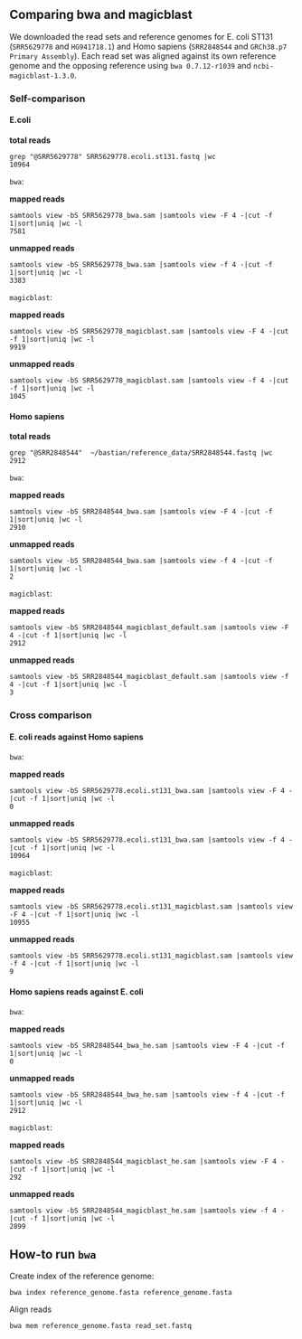 ## Comparing bwa and magicblast

We downloaded the read sets and reference genomes for E. coli ST131 (`SRR5629778` and `HG941718.1`) and Homo sapiens (`SRR2848544` and `GRCh38.p7 Primary Assembly`). Each read set was aligned against its own reference genome and the opposing reference using `bwa 0.7.12-r1039` and `ncbi-magicblast-1.3.0`.

### Self-comparison

#### E.coli

**total reads**
```
grep "@SRR5629778" SRR5629778.ecoli.st131.fastq |wc
10964
```

`bwa`:

**mapped reads**
```
samtools view -bS SRR5629778_bwa.sam |samtools view -F 4 -|cut -f 1|sort|uniq |wc -l
7581
```

**unmapped reads**
```
samtools view -bS SRR5629778_bwa.sam |samtools view -f 4 -|cut -f 1|sort|uniq |wc -l
3383
```

`magicblast`:

**mapped reads**
```
samtools view -bS SRR5629778_magicblast.sam |samtools view -F 4 -|cut -f 1|sort|uniq |wc -l
9919
```

**unmapped reads**
```
samtools view -bS SRR5629778_magicblast.sam |samtools view -f 4 -|cut -f 1|sort|uniq |wc -l
1045
```


#### Homo sapiens

**total reads**
```
grep "@SRR2848544"  ~/bastian/reference_data/SRR2848544.fastq |wc
2912
```
`bwa`:

**mapped reads**
```
samtools view -bS SRR2848544_bwa.sam |samtools view -F 4 -|cut -f 1|sort|uniq |wc -l
2910
```

**unmapped reads**
```
samtools view -bS SRR2848544_bwa.sam |samtools view -f 4 -|cut -f 1|sort|uniq |wc -l
2
```

`magicblast`:

**mapped reads**
```
samtools view -bS SRR2848544_magicblast_default.sam |samtools view -F 4 -|cut -f 1|sort|uniq |wc -l
2912
```

**unmapped reads**
```
samtools view -bS SRR2848544_magicblast_default.sam |samtools view -f 4 -|cut -f 1|sort|uniq |wc -l
3
```

### Cross comparison

#### E. coli reads against Homo sapiens
`bwa`:

**mapped reads**
```
samtools view -bS SRR5629778.ecoli.st131_bwa.sam |samtools view -F 4 -|cut -f 1|sort|uniq |wc -l
0
```

**unmapped reads**
```
samtools view -bS SRR5629778.ecoli.st131_bwa.sam |samtools view -f 4 -|cut -f 1|sort|uniq |wc -l
10964
```

`magicblast`:

**mapped reads**
```
samtools view -bS SRR5629778.ecoli.st131_magicblast.sam |samtools view -F 4 -|cut -f 1|sort|uniq |wc -l
10955
```

**unmapped reads**
```
samtools view -bS SRR5629778.ecoli.st131_magicblast.sam |samtools view -f 4 -|cut -f 1|sort|uniq |wc -l
9
```

#### Homo sapiens reads against E. coli

`bwa`:

**mapped reads**
```
samtools view -bS SRR2848544_bwa_he.sam |samtools view -F 4 -|cut -f 1|sort|uniq |wc -l
0
```

**unmapped reads**
```
samtools view -bS SRR2848544_bwa_he.sam |samtools view -f 4 -|cut -f 1|sort|uniq |wc -l
2912
```

`magicblast`:

**mapped reads**
```
samtools view -bS SRR2848544_magicblast_he.sam |samtools view -F 4 -|cut -f 1|sort|uniq |wc -l
292
```

**unmapped reads**
```
samtools view -bS SRR2848544_magicblast_he.sam |samtools view -f 4 -|cut -f 1|sort|uniq |wc -l
2899
```

## How-to run `bwa`

Create index of the reference genome:

`bwa index reference_genome.fasta reference_genome.fasta`

Align reads

`bwa mem reference_genome.fasta read_set.fastq`
